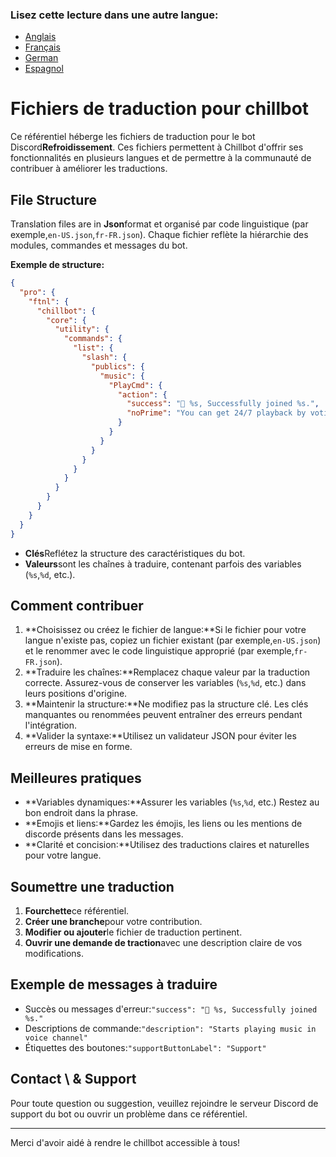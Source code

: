 ### Lisez cette lecture dans une autre langue:

-   [Anglais](README.md)
-   [Français](README.fr.md)
-   [German](README.de.md)
-   [Espagnol](README.es.md)

# Fichiers de traduction pour chillbot

Ce référentiel héberge les fichiers de traduction pour le bot Discord**Refroidissement**. Ces fichiers permettent à Chillbot d'offrir ses fonctionnalités en plusieurs langues et de permettre à la communauté de contribuer à améliorer les traductions.

## File Structure

Translation files are in **Json**format et organisé par code linguistique (par exemple,`en-US.json`,`fr-FR.json`).
Chaque fichier reflète la hiérarchie des modules, commandes et messages du bot.

**Exemple de structure:**

```json
{
  "pro": {
    "ftnl": {
      "chillbot": {
        "core": {
          "utility": {
            "commands": {
              "list": {
                "slash": {
                  "publics": {
                    "music": {
                      "PlayCmd": {
                        "action": {
                          "success": "🎵 %s, Successfully joined %s.",
                          "noPrime": "You can get 24/7 playback by voting for the bot here."
                        }
                      }
                    }
                  }
                }
              }
            }
          }
        }
      }
    }
  }
}
```

-   **Clés**Reflétez la structure des caractéristiques du bot.
-   **Valeurs**sont les chaînes à traduire, contenant parfois des variables (`%s`,`%d`, etc.).

## Comment contribuer

1.  **Choisissez ou créez le fichier de langue:**Si le fichier pour votre langue n'existe pas, copiez un fichier existant (par exemple,`en-US.json`) et le renommer avec le code linguistique approprié (par exemple,`fr-FR.json`).
2.  **Traduire les chaînes:**Remplacez chaque valeur par la traduction correcte. Assurez-vous de conserver les variables (`%s`,`%d`, etc.) dans leurs positions d'origine.
3.  **Maintenir la structure:**Ne modifiez pas la structure clé. Les clés manquantes ou renommées peuvent entraîner des erreurs pendant l'intégration.
4.  **Valider la syntaxe:**Utilisez un validateur JSON pour éviter les erreurs de mise en forme.

## Meilleures pratiques

-   **Variables dynamiques:**Assurer les variables (`%s`,`%d`, etc.) Restez au bon endroit dans la phrase.
-   **Emojis et liens:**Gardez les émojis, les liens ou les mentions de discorde présents dans les messages.
-   **Clarité et concision:**Utilisez des traductions claires et naturelles pour votre langue.

## Soumettre une traduction

1.  **Fourchette**ce référentiel.
2.  **Créer une branche**pour votre contribution.
3.  **Modifier ou ajouter**le fichier de traduction pertinent.
4.  **Ouvrir une demande de traction**avec une description claire de vos modifications.

## Exemple de messages à traduire

-   Succès ou messages d'erreur:`"success": "🎵 %s, Successfully joined %s."`
-   Descriptions de commande:`"description": "Starts playing music in voice channel"`
-   Étiquettes des boutones:`"supportButtonLabel": "Support"`

## Contact \\ & Support

Pour toute question ou suggestion, veuillez rejoindre le serveur Discord de support du bot ou ouvrir un problème dans ce référentiel.

* * *

Merci d'avoir aidé à rendre le chillbot accessible à tous!
